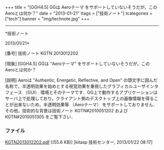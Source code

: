 ﻿+++
title = "[GGH4.5] GGは Aeroテーマ をサポートしていないそうだが，このAeroとは何か？"
date = "2013-01-21"
ttags = ["技術ノート"]
tcategories = ["tech"]
banner = "img/technote.jpg"
+++

-----------------------------------------------------------------------------------------------------------------------------

*技術ノート

2013/01/21*


[番号]
技術ノート KGTN 2013012202

[現象]
[GGH4.5] GGは "Aeroテーマ"
をサポートしていないそうだが，このAeroとは何か？

[説明]
Aeroは "Authentic, Energetic, Reflective, and Open"
の頭文字に因んだ名称で，半透明効果を始めとする視覚効果を重視したグラフィカルユーザインタフェース
（GUI）
環境とそのテーマです．GG上で動作するアプリケーションはサーバ上で処理しており，クライアント側のデスクトップ上の画像情報を得ることが出来ないため，半透明効果等
（Aeroテーマ）
をサポートしておりません．その他，技術的な背景は技術ノート
KGTN#2010051202 およびKGTN#2010051305 をご覧下さい．


### ファイル





[KGTN2013012202.pdf](http://techreport.kitasp.net/attachments/download/1189/KGTN2013012202.pdf)
 [(55.6 KB)] [kitasp 技術センター, 2013/01/22
08:17]
